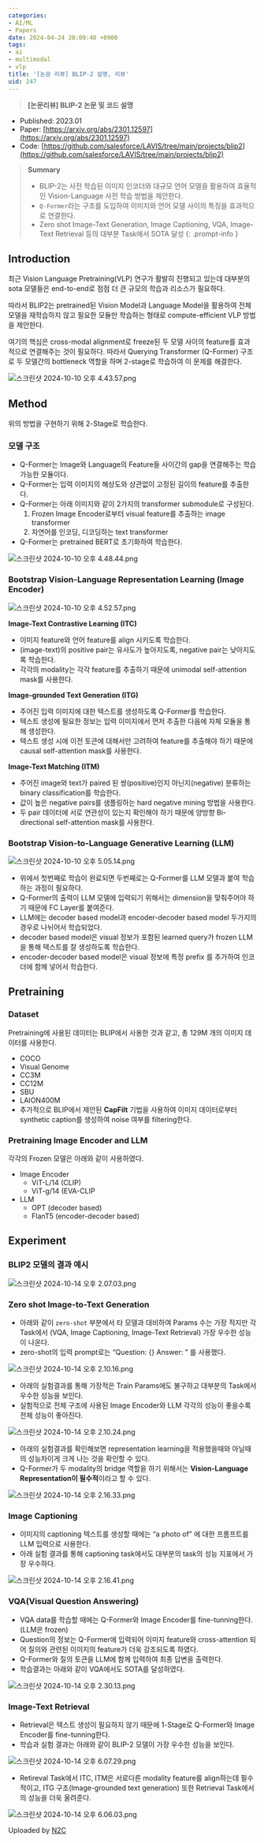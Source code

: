 ```yaml
---
categories:
- AI/ML
- Papers
date: 2024-04-24 20:09:40 +0900
tags:
- ai
- multimodal
- vlp
title: '[논문 리뷰] BLIP-2 설명, 리뷰'
uid: 247
---
```


> **[논문리뷰] BLIP-2 논문 및 코드 설명**
> 
- Published: 2023.01
- Paper: [https://arxiv.org/abs/2301.12597](https://arxiv.org/abs/2301.12597)
- Code: [https://github.com/salesforce/LAVIS/tree/main/projects/blip2](https://github.com/salesforce/LAVIS/tree/main/projects/blip2)

> **Summary**
> 
> - BLIP-2는 사전 학습된 이미지 인코더와 대규모 언어 모델을 활용하여 효율적인 Vision-Language 사전 학습 방법을 제안한다.
> - `Q-Former`라는 구조를 도입하여 이미지와 언어 모델 사이의 특징을 효과적으로 연결한다.
> - Zero shot Image-Text Generation, Image Captioning, VQA, Image-Text Retrieval 등의 대부분 Task에서 SOTA 달성
{: .prompt-info }


## Introduction

최근 Vision Language Pretraining(VLP) 연구가 활발히 진행되고 있는데 대부분의 sota 모델들은 end-to-end로 점점 더 큰 규모의 학습과 리소스가 필요하다.

따라서 BLIP2는 pretrained된 Vision Model과 Language Model을 활용하여 전체 모델을 재학습하지 않고 필요한 모듈만 학습하는 형태로 compute-efficient VLP 방법을 제안한다.

여기의 핵심은 cross-modal alignment로 freeze된 두 모델 사이의 feature를 효과적으로 연결해주는 것이 필요하다. 따라서 Querying Transformer (Q-Former) 구조로 두 모델간의 bottleneck 역할을 하며 2-stage로 학습하여 이 문제를 해결한다.

![스크린샷 2024-10-10 오후 4.43.57.png](https://i.imgur.com/uIDJyGC.png)

## Method

위의 방법을 구현하기 위해 2-Stage로 학습한다. 

### 모델 구조

- Q-Former는 Image와 Language의 Feature들 사이간의 gap을 연결해주는 학습가능한 모듈이다.
- Q-Former는 입력 이미지의 해상도와 상관없이 고정된 길이의 feature를 추출한다.
- Q-Former는 아래 이미지와 같이 2가지의 transformer submodule로 구성된다.
    1. Frozen Image Encoder로부터 visual feature를 추출하는 image transformer
    2. 자연어를 인코딩, 디코딩하는 text transformer
- Q-Former는 pretrained BERT로 초기화하여 학습한다.

![스크린샷 2024-10-10 오후 4.48.44.png](https://i.imgur.com/X38SvQf.png)

### Bootstrap Vision-Language Representation Learning (Image Encoder)

![스크린샷 2024-10-10 오후 4.52.57.png](https://i.imgur.com/lCav9eX.png)

**Image-Text Contrastive Learning (ITC)**

- 이미지 feature와 언어 feature를 align 시키도록 학습한다.
- (image-text)의 positive pair는 유사도가 높아지도록, negative pair는 낮아지도록 학습한다.
- 각각의 modality는 각각 feature를 추출하기 때문에 unimodal self-attention mask를 사용한다.

**Image-grounded Text Generation (ITG)**

- 주어진 입력 이미지에 대한 텍스트를 생성하도록 Q-Former를 학습한다.
- 텍스트 생성에 필요한 정보는 입력 이미지에서 먼저 추출한 다음에 자체 모듈을 통해 생성한다.
- 텍스트 생성 시에 이전 토큰에 대해서만 고려하여 feature를 추출해야 하기 때문에 causal self-attention mask를 사용한다.

**Image-Text Matching (ITM)**

- 주어진 image와 text가 paired 된 쌍(positive)인지 아닌지(negative) 분류하는 binary classification를 학습한다.
- 값이 높은 negative pairs를 샘플링하는 hard negative mining 방법을 사용한다.
- 두 pair 데이터에 서로 연관성이 있는지 확인해야 하기 때문에 양방향 Bi-directional self-attention mask를 사용한다.

### **Bootstrap Vision-to-Language Generative Learning (LLM)**

![스크린샷 2024-10-10 오후 5.05.14.png](https://i.imgur.com/bU6aI8V.png)

- 위에서 첫번째로 학습이 완료되면 두번째로는 Q-Former를 LLM 모델과 붙여 학습하는 과정이 필요하다.
- Q-Former의 출력이 LLM 모델에 입력되기 위해서는 dimension을 맞춰주어야 하기 때문에 FC Layer를 붙여준다.
- LLM에는 decoder based model과 encoder-decoder based model 두가지의 경우로 나뉘어서 학습되었다.
- decoder based model은 visual 정보가 포함된 learned query가 frozen LLM 을 통해 텍스트를 잘 생성하도록 학습한다.
- encoder-decoder based model은 visual 정보에 특정 prefix 를 추가하여 인코더에 함께 넣어서 학습한다.

## Pretraining

### Dataset

Pretraining에 사용된 데이터는 BLIP에서 사용한 것과 같고, 총 129M 개의 이미지 데이터를 사용한다.

- COCO
- Visual Genome
- CC3M
- CC12M
- SBU
- LAION400M
- 추가적으로 BLIP에서 제안된 **CapFilt** 기법을 사용하여 이미지 데이터로부터 synthetic caption를 생성하여 noise 여부를 filtering한다.

### Pretraining Image Encoder and LLM

각각의 Frozen 모델은 아래와 같이 사용하였다.

- Image Encoder
    - ViT-L/14 (CLIP)
    - ViT-g/14 (EVA-CLIP
- LLM
    - OPT (decoder based)
    - FlanT5 (encoder-decoder based)

## Experiment

### BLIP2 모델의 결과 예시

![스크린샷 2024-10-14 오후 2.07.03.png](https://i.imgur.com/jAaJ4Ia.png)

### Zero shot Image-to-Text Generation

- 아래와 같이 `zero-shot` 부분에서 타 모델과 대비하여 Params 수는 가장 적지만 각 Task에서 (VQA, Image Captioning, Image-Text Retrieval) 가장 우수한 성능이 나온다.
- zero-shot의 입력 prompt로는 “Question: {} Answer: ” 를 사용했다.

![스크린샷 2024-10-14 오후 2.10.16.png](https://i.imgur.com/x1p1KHQ.png)

- 아래의 실험결과를 통해 가장적은 Train Params에도 불구하고 대부분의 Task에서 우수한 성능을 보인다.
- 실험적으로 전체 구조에 사용된 Image Encoder와 LLM 각각의 성능이 좋을수록 전체 성능이 좋아진다.

![스크린샷 2024-10-14 오후 2.10.24.png](https://i.imgur.com/mlUN3vb.png)

- 아래의 실험결과를 확인해보면 representation learning을 적용했을때와 아닐때의 성능차이게 크게 나는 것을 확인할 수 있다.
- Q-Former가 두 modality의 bridge 역할을 하기 위해서는 **Vision-Language Representation이 필수적**이라고 할 수 있다.

![스크린샷 2024-10-14 오후 2.16.33.png](https://i.imgur.com/ohG73WM.png)

### Image Captioning

- 이미지의 captioning 텍스트를 생성할 때에는 “a photo of” 에 대한 프롬프트를 LLM 입력으로 사용한다.
- 아래 실험 결과를 통해 captioning task에서도 대부분의 task의 성능 지표에서 가장 우수하다.

![스크린샷 2024-10-14 오후 2.16.41.png](https://i.imgur.com/8KXW8WD.png)

### VQA(Visual Question Answering)

- VQA data를 학습할 때에는 Q-Former와 Image Encoder를 fine-tunning한다. (LLM은 frozen)
- Question의 정보는 Q-Former에 입력되어 이미지 feature와 cross-attention 되어 질의와 관련된 이미지의 feature가 더욱 강조되도록 하였다.
- Q-Former와 질의 토큰을 LLM에 함께 입력하여 최종 답변을 출력한다.
- 학습결과는 아래와 같이 VQA에서도 SOTA를 달성하였다.

![스크린샷 2024-10-14 오후 2.30.13.png](https://i.imgur.com/MMAqX0O.png)

### Image-Text Retrieval

- Retrieval은 텍스트 생성이 필요하지 않기 때문에 1-Stage로 Q-Former와 Image Encoder를 fine-tunning한다.
- 학습과 실험 결과는 아래와 같이 BLIP-2 모델이 가장 우수한 성능을 보인다.

![스크린샷 2024-10-14 오후 6.07.29.png](https://i.imgur.com/uoWcNAg.png)

- Retireval Task에서 ITC, ITM은 서로다른 modality feature를 align하는데 필수적이고, ITG 구조(Image-grounded text generation) 또한 Retrieval Task에서의 성능을 더욱 올려준다.

![스크린샷 2024-10-14 오후 6.06.03.png](https://i.imgur.com/STDOQVM.png)

Uploaded by [N2C](https://github.com/jmjeon2/Notion2Chirpy)